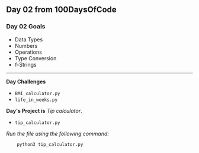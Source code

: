 ## Day 02 from 100DaysOfCode

### Day 02 Goals

- Data Types
- Numbers
- Operations
- Type Conversion
- f-Strings

___
**Day Challenges**

- `BMI_calculator.py`
- `life_in_weeks.py`

**Day's Project is** *Tip calculator*.

- `tip_calculator.py` 

*Run the file using the following command:*

``` bash
    python3 tip_calculator.py 
```
